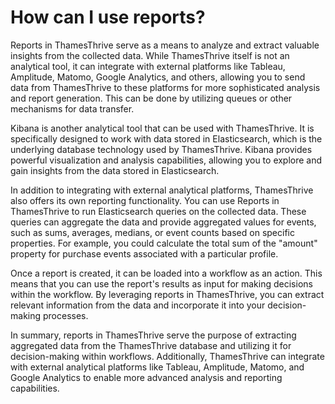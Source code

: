 # How can I use reports?

Reports in ThamesThrive serve as a means to analyze and extract valuable insights from the collected data. While ThamesThrive
itself is not an analytical tool, it can integrate with external platforms like Tableau, Amplitude, Matomo, Google
Analytics, and others, allowing you to send data from ThamesThrive to these platforms for more sophisticated analysis and
report generation. This can be done by utilizing queues or other mechanisms for data transfer.

Kibana is another analytical tool that can be used with ThamesThrive. It is specifically designed to work with data stored
in Elasticsearch, which is the underlying database technology used by ThamesThrive. Kibana provides powerful visualization
and analysis capabilities, allowing you to explore and gain insights from the data stored in Elasticsearch.

In addition to integrating with external analytical platforms, ThamesThrive also offers its own reporting functionality. You
can use Reports in ThamesThrive to run Elasticsearch queries on the collected data. These queries can aggregate the data and
provide aggregated values for events, such as sums, averages, medians, or event counts based on specific properties. For
example, you could calculate the total sum of the "amount" property for purchase events associated with a particular
profile.

Once a report is created, it can be loaded into a workflow as an action. This means that you can use the report's
results as input for making decisions within the workflow. By leveraging reports in ThamesThrive, you can extract relevant
information from the data and incorporate it into your decision-making processes.

In summary, reports in ThamesThrive serve the purpose of extracting aggregated data from the ThamesThrive database and utilizing
it for decision-making within workflows. Additionally, ThamesThrive can integrate with external analytical platforms like
Tableau, Amplitude, Matomo, and Google Analytics to enable more advanced analysis and reporting capabilities.

